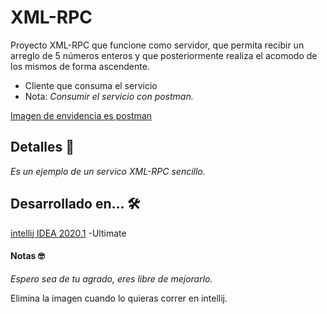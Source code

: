 # XML-RPC

Proyecto XML-RPC que funcione como servidor, que permita recibir un arreglo de 5 números enteros y que posteriormente realiza el acomodo de los mismos de forma ascendente.

  - Cliente que consuma el servicio
  - Nota:  _Consumir el servicio con postman._

[Imagen de envidencia es postman](https://github.com/UrielRivera2000/XML-RPC1/blob/main/EvidenciaPostman.png)
## Detalles  🚀
_Es un ejemplo de un servico XML-RPC sencillo._


## Desarrollado en... 🛠️
[intellij IDEA 2020.1](https://www.jetbrains.com/idea/download/#section=windows) -Ultimate


#### Notas  🤓
_Espero sea de tu agrado, eres libre de mejorarlo._   

Elimina la imagen cuando lo quieras correr en intellij.
     	
